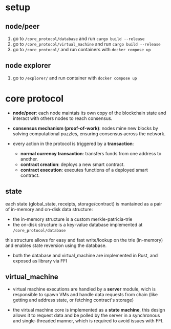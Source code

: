 # setup

## node/peer

1. go to `/core_protocol/database` and run `cargo build --release`
2. go to `/core_protocol/virtual_machine` and run `cargo build --release`
3. go to `/core_protocol/` and run containers with `docker compose up`
 
## node explorer

1. go to `/explorer/` and run container with `docker compose up`

# core protocol

- **node/peer**: each node maintais its own copy of the blockchain state and interact with others nodes to reach consensus.

- **consensus mechanism (proof-of-work)**: nodes mine new blocks by solving computational puzzles, ensuring consensus across the network.

- every action in the protocol is triggered by a **transaction**:
  - **normal currency transaction**: transfers funds from one address to another.
  - **contract creation**: deploys a new smart contract.
  - **contract execution**: executes functions of a deployed smart contract.

## state

each state (global_state, receipts, storage/contract) is mantained as a pair of in-memory and on-disk data structure:
  - the in-memory structure is a custom merkle-patricia-trie
  - the on-disk structure is a key-value database implemented at `/core_protocol/database`

this structure allows for easy and fast write/lookup on the trie (in-memory) and enables state reversion using the database.

* both the database and virtual_machine are implemented in Rust, and exposed as library via FFI

## virtual_machine

- virtual machine executions are handled by a **server** module, wich is responsible to spawn VMs and handle data requests from chain (like getting and address state, or fetching contract's storage)

- the virtual machine core is implemented as a **state machine**, this design allows it to request data and be polled by the server in a synchronous and single-threaded manner, which is required to avoid issues with FFI.
